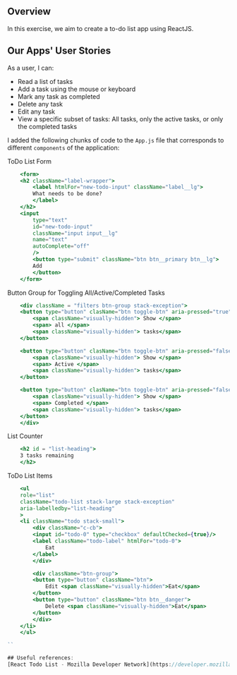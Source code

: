 ## Overview

In this exercise, we aim to create a to-do list app using ReactJS.

## Our Apps' User Stories

As a user, I can:
- Read a list of tasks
- Add a task using the mouse or keyboard
- Mark any task as completed
- Delete any task
- Edit any task
- View a specific subset of tasks: All tasks, only the active tasks, or only the completed tasks

I added the following chunks of code to the `App.js` file that corresponds to different `components` of the application:

ToDo List Form
```jsx 
    <form>
    <h2 className="label-wrapper">
        <label htmlFor="new-todo-input" className="label__lg">
        What needs to be done?
        </label>
    </h2>
    <input 
        type="text"
        id="new-todo-input"
        className="input input__lg"
        name="text"
        autoComplete="off"
        />
        <button type="submit" className="btn btn__primary btn__lg">
        Add
        </button>
    </form>
```

Button Group for Toggling All/Active/Completed Tasks
```jsx
    <div className = "filters btn-group stack-exception">
    <button type="button" clasName="btn toggle-btn" aria-pressed="true">
        <span className="visually-hidden"> Show </span>
        <span> all </span>
        <span className="visually-hidden"> tasks</span>
    </button>

    <button type="button" clasName="btn toggle-btn" aria-pressed="false">
        <span className="visually-hidden"> Show </span>
        <span> Active </span>
        <span className="visually-hidden"> tasks</span>
    </button>

    <button type="button" clasName="btn toggle-btn" aria-pressed="false">
        <span className="visually-hidden"> Show </span>
        <span> Completed </span>
        <span className="visually-hidden"> tasks</span>
    </button>
    </div>
```

List Counter
```jsx
    <h2 id = "list-heading">
    3 tasks remaining
    </h2>
```

ToDo List Items
```jsx
    <ul 
    role="list"
    className="todo-list stack-large stack-exception"
    aria-labelledby="list-heading"
    >
    <li className="todo stack-small">
        <div className="c-cb">
        <input id="todo-0" type="checkbox" defaultChecked={true}/>
        <label className="todo-label" htmlFor="todo-0">
            Eat
        </label>
        </div>

        <div className="btn-group">
        <button type="button" className="btn">
            Edit <span className="visually-hidden">Eat</span>
        </button>
        <button type="button" className="btn btn__danger">
            Delete <span className="visually-hidden">Eat</span>
        </button>
        </div>
    </li>
    </ul>

``

## Useful references:
[React Todo List - Mozilla Developer Network](https://developer.mozilla.org/en-US/docs/Learn/Tools_and_testing/Client-side_JavaScript_frameworks/React_todo_list_beginning)